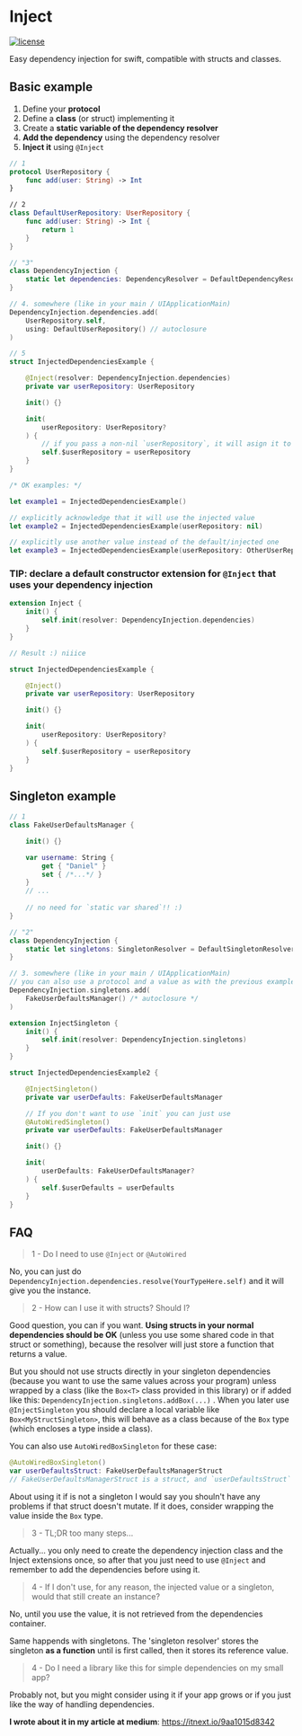# Inject
[![license](https://img.shields.io/github/license/mashape/apistatus.svg)](https://github.com/illescasDaniel/Inject-swift/blob/master/LICENSE)

Easy dependency injection for swift, compatible with structs and classes.

## Basic example

1. Define your **protocol**
2. Define a **class** (or struct) implementing it
3. Create a **static variable of the dependency resolver**
4. **Add the dependency** using the dependency resolver
5. **Inject it** using `@Inject`

```swift
// 1
protocol UserRepository {
    func add(user: String) -> Int
}

// 2
class DefaultUserRepository: UserRepository {
    func add(user: String) -> Int {
        return 1
    }
}

// "3"
class DependencyInjection {
    static let dependencies: DependencyResolver = DefaultDependencyResolver()
}

// 4. somewhere (like in your main / UIApplicationMain)
DependencyInjection.dependencies.add(
    UserRepository.self,
    using: DefaultUserRepository() // autoclosure
)

// 5
struct InjectedDependenciesExample {

    @Inject(resolver: DependencyInjection.dependencies)
    private var userRepository: UserRepository

    init() {}

    init(
        userRepository: UserRepository?
    ) {
        // if you pass a non-nil `userRepository`, it will asign it to your local `self.userRepository`; else, it will use the injected dependency (don't forget the "$")
        self.$userRepository = userRepository
    }
}

/* OK examples: */

let example1 = InjectedDependenciesExample()

// explicitly acknowledge that it will use the injected value
let example2 = InjectedDependenciesExample(userRepository: nil)

// explicitly use another value instead of the default/injected one
let example3 = InjectedDependenciesExample(userRepository: OtherUserRepository())
```

### **TIP**: declare a default constructor extension for `@Inject` that uses your dependency injection
```swift
extension Inject {
    init() {
        self.init(resolver: DependencyInjection.dependencies)
    }
}

// Result :) niiice

struct InjectedDependenciesExample {

    @Inject()
    private var userRepository: UserRepository

    init() {}

    init(
        userRepository: UserRepository?
    ) {
        self.$userRepository = userRepository
    }
}
```

## Singleton example

```swift
// 1
class FakeUserDefaultsManager {

    init() {}

    var username: String {
        get { "Daniel" }
        set { /*...*/ }
    }
    // ...
    
    // no need for `static var shared`!! :)
}

// "2"
class DependencyInjection {
    static let singletons: SingletonResolver = DefaultSingletonResolver()
}

// 3. somewhere (like in your main / UIApplicationMain)
// you can also use a protocol and a value as with the previous example
DependencyInjection.singletons.add(
    FakeUserDefaultsManager() /* autoclosure */
)

extension InjectSingleton {
    init() {
        self.init(resolver: DependencyInjection.singletons)
    }
}

struct InjectedDependenciesExample2 {

    @InjectSingleton()
    private var userDefaults: FakeUserDefaultsManager

    // If you don't want to use `init` you can just use
    @AutoWiredSingleton()
    private var userDefaults: FakeUserDefaultsManager

    init() {}

    init(
        userDefaults: FakeUserDefaultsManager?
    ) {
        self.$userDefaults = userDefaults
    }
}
```

## FAQ
> 1 - Do I need to use `@Inject` or `@AutoWired`

No, you can just do `DependencyInjection.dependencies.resolve(YourTypeHere.self)` and it will give you the instance.

> 2 - How can I use it with structs? Should I?

Good question, you can if you want.
**Using structs in your normal dependencies should be OK** (unless you use some shared code in that struct or something), because the resolver will just store a function that returns a value.

But you should not use structs directly in your singleton dependencies (because you want to use the same values across your program) unless wrapped by a class (like the `Box<T>` class provided in this library) or if added like this:
`DependencyInjection.singletons.addBox(...)` . When you later use `@InjectSingleton` you should declare a local variable like `Box<MyStructSingleton>`, this will behave as a class because of the `Box` type (which encloses a type inside a class).

You can also use `AutoWiredBoxSingleton` for these case:
```swift
@AutoWiredBoxSingleton()
var userDefaultsStruct: FakeUserDefaultsManagerStruct
// FakeUserDefaultsManagerStruct is a struct, and `userDefaultsStruct` will return that value, but if you do any modification it behaves like a normal class...
```

About using it if is not a singleton I would say you shouln't have any problems if that struct doesn't mutate. If it does, consider wrapping the value inside the `Box` type.

> 3 - TL;DR too many steps...

Actually... you only need to create the dependency injection class and the Inject extensions once, so after that you just need to use `@Inject` and remember to add the dependencies before using it.

> 4 - If I don't use, for any reason, the injected value or a singleton, would that still create an instance?

No, until you use the value, it is not retrieved from the dependencies container.

Same happends with singletons. The 'singleton resolver' stores the singleton **as a function** until is first called, then it stores its reference value.

> 4 - Do I need a library like this for simple dependencies on my small app?

Probably not, but you might consider using it if your app grows or if you just like the way of handling dependencies.

**I wrote about it in my article at medium**: https://itnext.io/9aa1015d8342
